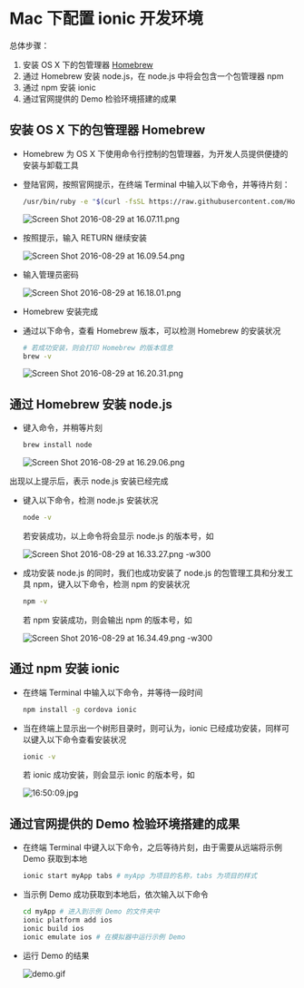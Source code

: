 # Mac 下配置 ionic 开发环境

总体步骤：
1. 安装 OS X 下的包管理器 [Homebrew](http://brew.sh)
2. 通过 Homebrew 安装 node.js，在 node.js 中将会包含一个包管理器 npm
3. 通过 npm 安装 ionic
4. 通过官网提供的 Demo 检验环境搭建的成果

## 安装 OS X 下的包管理器 Homebrew
- Homebrew 为 OS X 下使用命令行控制的包管理器，为开发人员提供便捷的安装与卸载工具
- 登陆官网，按照官网提示，在终端 Terminal 中输入以下命令，并等待片刻：

	```sh
	/usr/bin/ruby -e "$(curl -fsSL https://raw.githubusercontent.com/Homebrew/install/master/install)"
	```
	
	![Screen Shot 2016-08-29 at 16.07.11.png](http://ww3.sinaimg.cn/large/801b780agw1f7aoklja5aj21560ekn3f.jpg)

- 按照提示，输入 RETURN 继续安装

	![Screen Shot 2016-08-29 at 16.09.54.png](http://ww3.sinaimg.cn/large/801b780ajw1f7aoma01caj215c08wwhm.jpg)

- 输入管理员密码

	![Screen Shot 2016-08-29 at 16.18.01.png](http://ww2.sinaimg.cn/large/801b780ajw1f7aoulzlogj215g0zk4lh.jpg)

- Homebrew 安装完成

- 通过以下命令，查看 Homebrew 版本，可以检测 Homebrew 的安装状况

	```sh
	# 若成功安装，则会打印 Homebrew 的版本信息
	brew -v
	```
	
	![Screen Shot 2016-08-29 at 16.20.31.png](http://ww4.sinaimg.cn/large/801b780ajw1f7aox6w7qrj20qq02k75e.jpg)

## 通过 Homebrew 安装 node.js

- 键入命令，并稍等片刻

	```sh
	brew install node
	```
	
	![Screen Shot 2016-08-29 at 16.29.06.png](http://ww4.sinaimg.cn/large/801b780agw1f7ap62igyuj21020cudn3.jpg)

出现以上提示后，表示 node.js 安装已经完成

- 键入以下命令，检测 node.js 安装状况

	```sh
	node -v
	```
	
	若安装成功，以上命令将会显示 node.js 的版本号，如
	
	![Screen Shot 2016-08-29 at 16.33.27.png -w300](http://ww1.sinaimg.cn/large/801b780agw1f7apapz8bij20aw01uaa2.jpg)

- 成功安装 node.js 的同时，我们也成功安装了 node.js 的包管理工具和分发工具 npm，键入以下命令，检测 npm 的安装状况

	```sh
	npm -v
	```
	
	若 npm 安装成功，则会输出 npm 的版本号，如
	
	![Screen Shot 2016-08-29 at 16.34.49.png -w300](http://ww4.sinaimg.cn/large/801b780ajw1f7apc51ne8j209m01qmx5.jpg)

## 通过 npm 安装 ionic

- 在终端 Terminal 中输入以下命令，并等待一段时间

	```sh
	npm install -g cordova ionic
	```

- 当在终端上显示出一个树形目录时，则可认为，ionic 已经成功安装，同样可以键入以下命令查看安装状况

	```sh
	ionic -v
	```
	
	若 ionic 成功安装，则会显示 ionic 的版本号，如

	![16:50:09.jpg](http://ww3.sinaimg.cn/large/801b780ajw1f7aprwd6ljj216509841t.jpg)


## 通过官网提供的 Demo 检验环境搭建的成果

- 在终端 Terminal 中键入以下命令，之后等待片刻，由于需要从远端将示例 Demo 获取到本地

	```sh
	ionic start myApp tabs # myApp 为项目的名称，tabs 为项目的样式
	```

- 当示例 Demo 成功获取到本地后，依次输入以下命令

	```sh
	cd myApp # 进入到示例 Demo 的文件夹中
	ionic platform add ios
	ionic build ios
	ionic emulate ios # 在模拟器中运行示例 Demo
	```

- 运行 Demo 的结果

	![demo.gif](http://ww3.sinaimg.cn/large/801b780agw1f7aqlqyre9g20a90j0dnb.gif)


